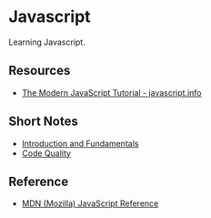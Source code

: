 # Javascript
Learning Javascript.

## Resources
- [The Modern JavaScript Tutorial - javascript.info](https://javascript.info/)

## Short Notes
- [Introduction and Fundamentals](/Fundamentals.md)
- [Code Quality](https://github.com/abhishekarya1/javascript/blob/master/Code%20Quality.md)

## Reference
- [MDN (Mozilla) JavaScript Reference](https://developer.mozilla.org/en-US/docs/Web/JavaScript)
